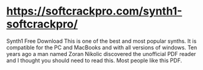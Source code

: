 # https://softcrackpro.com/synth1-softcrackpro/
Synth1 Free Download  This is one of the best and most popular synths. It is compatible for the PC and MacBooks and with all versions of windows. Ten years ago a man named Zoran Nikolic discovered the unofficial PDF reader and I thought you should need to read this. Most people like this PDF. 

